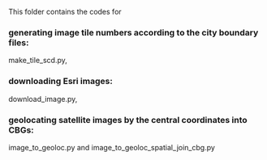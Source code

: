 This folder contains the codes for 

### generating image tile numbers according to the city boundary files: 

make_tile_scd.py,

### downloading Esri images: 

download_image.py,

### geolocating satellite images by the central coordinates into CBGs: 

image_to_geoloc.py and image_to_geoloc_spatial_join_cbg.py

